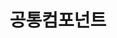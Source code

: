 ---
title: 공통컴포넌트
description: 공통컴포넌트는 정보시스템 구축시 공통적으로 재사용이 가능한 기능위주로 개발한 컴포넌트의 집합으로, 표준프레임워크 기반으로 실행환경의 MVC아키텍처를 준수하여 설계 및 개발되었으며, 전자정부사업에서 쉽게 커스트마이징하여 재사용할수 있도록 소스코드와 가이드를 제공하고 있다.
weight: 4
---